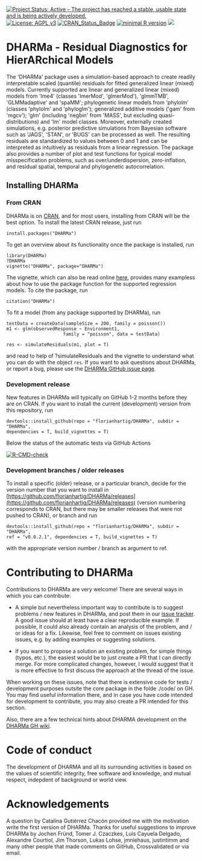 [![Project Status: Active – The project has reached a stable, usable state and is being actively developed.](http://www.repostatus.org/badges/latest/active.svg)](http://www.repostatus.org/#active)
[![License: AGPL v3](https://img.shields.io/badge/License-AGPL%20v3-blue.svg)](https://www.gnu.org/licenses/agpl-3.0)
[![CRAN_Status_Badge](https://www.r-pkg.org/badges/version/DHARMa)](https://cran.r-project.org/package=DHARMa)
[![minimal R version](https://img.shields.io/badge/R%3E%3D-3.0.2-6666ff.svg)](https://cran.r-project.org/)
[![](https://cranlogs.r-pkg.org/badges/DHARMa)](https://cran.r-project.org/package=DHARMa)

# DHARMa - Residual Diagnostics for HierARchical Models

The 'DHARMa' package uses a simulation-based approach to create  readily interpretable scaled (quantile) residuals for fitted generalized linear (mixed) models. Currently supported are linear and generalized linear (mixed) models from 'lme4' (classes 'lmerMod', 'glmerMod'), 'glmmTMB', 'GLMMadaptive' and 'spaMM'; phylogenetic linear models from 'phylolm' (classes 'phylolm' and 'phyloglm'); generalized additive models ('gam' from 'mgcv'); 'glm' (including 'negbin' from 'MASS', but excluding quasi-distributions) and 'lm' model classes. Moreover, externally created simulations, e.g. posterior predictive simulations from Bayesian software such as 'JAGS', 'STAN', or 'BUGS' can be processed as well. The resulting residuals are standardized to values between 0 and 1 and can be interpreted as intuitively as residuals from a linear regression. The package also provides a number of plot and test functions for typical model misspecification problems, such as over/underdispersion, zero-inflation, and residual spatial, temporal and phylogenetic autocorrelation.


## Installing DHARMa

### From CRAN 

DHARMa is on [CRAN](https://cran.r-project.org/web/packages/DHARMa/index.html), and for most users, installing from CRAN will be the best option. To install the latest CRAN release, just run 

```{r}
install.packages("DHARMa")
```

To get an overview about its functionality once the package is installed, run

```{r}
library(DHARMa)
?DHARMa
vignette("DHARMa", package="DHARMa")
```
The vignette, which can also be read online [here](https://cran.r-project.org/web/packages/DHARMa/vignettes/DHARMa.html), provides many exampless about how to use the package function for the supported regression models. To cite the package, run 

```{r}
citation("DHARMa")
```

To fit a model (from any package supported by DHARMa), run 


```{r}
testData = createData(sampleSize = 200, family = poisson())
m1 <- glm(observedResponse ~ Environment1, 
                     family = "poisson", data = testData)

res <- simulateResiduals(m1, plot = T)
```

and read to help of ?simulateResiduals and the vignette to understand what you can do with the object `res`. If you want to ask questions about DHARMa, or report a bug, please use the [DHARMa GitHub issue page](https://github.com/florianhartig/DHARMa/issues). 

### Development release 

New features in DHARMa will typically on GitHub 1-2 months before they are on CRAN. If you want to install the current (development) version from this repository, run

```{r}
devtools::install_github(repo = "florianhartig/DHARMa", subdir = "DHARMa", 
dependencies = T, build_vignettes = T)
```
Below the status of the automatic tests via GitHub Actions

[![R-CMD-check](https://github.com/florianhartig/DHARMa/workflows/R-CMD-check/badge.svg)](https://github.com/florianhartig/DHARMa/actions)

### Development branches / older releases

To install a specific (older) release, or a particular branch, decide for the version number that you want to install in [https://github.com/florianhartig/DHARMa/releases](https://github.com/florianhartig/DHARMa/releases) (version numbering corresponds to CRAN, but there may be smaller releases that were not pushed to CRAN), or branch and run 

```{r}
devtools::install_github(repo = "florianhartig/DHARMa", subdir = "DHARMa", 
ref = "v0.0.2.1", dependencies = T, build_vignettes = T)
```
with the appropriate version number / branch as argument to ref. 

# Contributing to DHARMa

Contributions to DHARMa are very welcome! There are several ways in which you can contribute:

* A simple but nevertheless important way to contribute is to suggest problems / new features in DHARMa, and post them in our [issue tracker](https://github.com/florianhartig/DHARMa/issues). A good issue should at least have a clear reproducible example. If possible, it could also already contain an analysis of the problem, and / or ideas for a fix. Likewise, feel free to comment on issues existing issues, e.g. by adding examples or suggesting solutions. 

* If you want to propose a solution an existing problem, for simple things (typos, etc.), the easiest would be to just create a PR that I can directly merge. For more complicated changes, however, I would suggest that it is more effective to first discuss the approach at the thread of the issue.

When working on these issues, note that there is extensive code for tests / development purposes outsite the core package in the folde ./code/ on GH. You may find useful information there, and in case you have code intended for development to contribute, you may also create a PR intended for this section.

Also, there are a few technical hints about DHARMA development on the [DHARMa GH wiki](https://github.com/florianhartig/DHARMa/wiki). 

# Code of conduct

The development of DHARMA and all its surrounding activities is based on the values of scientific integrity, free software and knowledge, and mutual respect, indepdent of background or world view. 

# Acknowledgements

A question by Catalina Gutiérrez Chacón provided me with the motivation write the first version of DHARMa. Thanks for useful suggestions to improve DHARMa by Jochen Fründ, Tomer J. Czaczkes, Luis Cayuela Delgado, Alexandre Courtiol, Jim Thorson, Lukas Lohse, jmniehaus, justintimm and many other people that made comments on GitHub, Crossvalidated or via email. 



